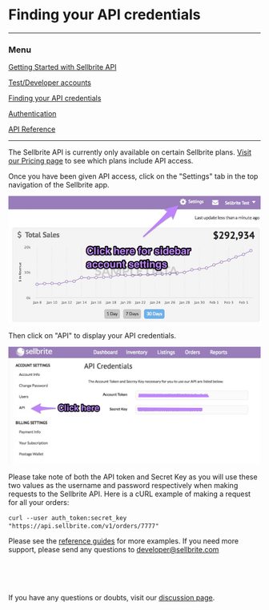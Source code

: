 # Finding your API credentials

---

### Menu

[Getting Started with Sellbrite API](/)

[Test/Developer accounts](dev-accounts)

[Finding your API credentials](credentials)

[Authentication](authentication)

[API Reference](reference/introduction)

---

The Sellbrite API is currently only available on certain Sellbrite plans. [Visit our Pricing page](https://www.sellbrite.com/pricing-pro/) to see which plans include API access.

Once you have been given API access, click on the "Settings" tab in the top navigation of the Sellbrite app.

![sellbrite api credentials](image/reference-1.jpg "sidebar settings")

Then click on "API" to display your API credentials.

![sellbrite api credentials](image/reference-2.jpg "sellbrite api credentials")

Please take note of both the API token and Secret Key as you will use these two values as the username and password respectively when making requests to the Sellbrite API. Here is a cURL example of making a request for all your orders:

```cURL
curl --user auth_token:secret_key "https://api.sellbrite.com/v1/orders/7777"
```


Please see the [reference guides](reference/introduction) for more examples. If you need more support, please send any questions to [developer@sellbrite.com](mailto:developer@sellbrite.com)

<br><br><br>

If you have any questions or doubts, visit our [discussion page](https://github.com/Sellbrite/Sellbrite-API/discussions).

